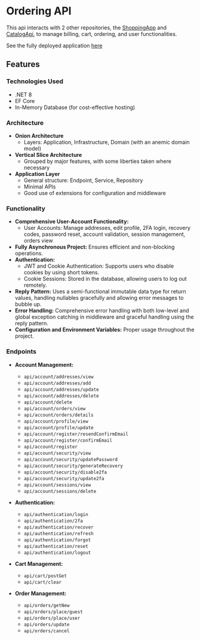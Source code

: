 # Ordering API

This api interacts with 2 other repositories, the [ShoppingApp](https://github.com/MintTree117/ShoppingApp.git) and [CatalogApi](https://github.com/MintTree117/CatalogApi.git), to manage billing, cart, ordering, and user functionalities.

See the fully deployed application [here](https://happy-bush-0b0f3e80f.5.azurestaticapps.net/)

## Features

### Technologies Used

- .NET 8
- EF Core
- In-Memory Database (for cost-effective hosting)

### Architecture

- **Onion Architecture**
  - Layers: Application, Infrastructure, Domain (with an anemic domain model)
- **Vertical Slice Architecture**
  - Grouped by major features, with some liberties taken where necessary
- **Application Layer**
  - General structure: Endpoint, Service, Repository
  - Minimal APIs
  - Good use of extensions for configuration and middleware

### Functionality

- **Comprehensive User-Account Functionality:**
  - User Accounts: Manage addresses, edit profile, 2FA login, recovery codes, password reset, account validation, session management, orders view
- **Fully Asynchronous Project:** Ensures efficient and non-blocking operations.
- **Authentication:**
  - JWT and Cookie Authentication: Supports users who disable cookies by using short tokens.
  - Cookie Sessions: Stored in the database, allowing users to log out remotely.
- **Reply Pattern:** Uses a semi-functional immutable data type for return values, handling nullables gracefully and allowing error messages to bubble up.
- **Error Handling:** Comprehensive error handling with both low-level and global exception catching in middleware and graceful handling using the reply pattern.
- **Configuration and Environment Variables:** Proper usage throughout the project.

### Endpoints

- **Account Management:**
  - `api/account/addresses/view`
  - `api/account/addresses/add`
  - `api/account/addresses/update`
  - `api/account/addresses/delete`
  - `api/account/delete`
  - `api/account/orders/view`
  - `api/account/orders/details`
  - `api/account/profile/view`
  - `api/account/profile/update`
  - `api/account/register/resendConfirmEmail`
  - `api/account/register/confirmEmail`
  - `api/account/register`
  - `api/account/security/view`
  - `api/account/security/updatePassword`
  - `api/account/security/generateRecovery`
  - `api/account/security/disable2fa`
  - `api/account/security/update2fa`
  - `api/account/sessions/view`
  - `api/account/sessions/delete`

- **Authentication:**
  - `api/authentication/login`
  - `api/authentication/2fa`
  - `api/authentication/recover`
  - `api/authentication/refresh`
  - `api/authentication/forgot`
  - `api/authentication/reset`
  - `api/authentication/logout`

- **Cart Management:**
  - `api/cart/postGet`
  - `api/cart/clear`

- **Order Management:**
  - `api/orders/getNew`
  - `api/orders/place/guest`
  - `api/orders/place/user`
  - `api/orders/update`
  - `api/orders/cancel`
